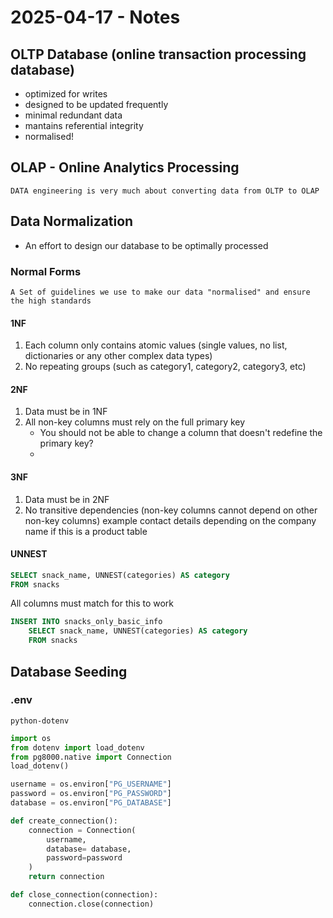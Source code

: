 # 2025-04-17 - Notes
## OLTP Database (online transaction processing database)
- optimized for writes
- designed to be updated frequently
- minimal redundant data
- mantains referential integrity
- normalised!


## OLAP - Online Analytics Processing
    DATA engineering is very much about converting data from OLTP to OLAP

## Data Normalization
- An effort to design our database to be optimally processed 

### Normal Forms
    A Set of guidelines we use to make our data "normalised" and ensure the high standards

#### 1NF
1. Each column only contains atomic values (single values, no list, dictionaries or any other complex data types)
2. No repeating groups (such as category1, category2, category3, etc)

#### 2NF
1. Data must be in 1NF
2. All non-key columns must rely on the full primary key
    - You should not be able to change a column that doesn't redefine the primary key?
    - 

#### 3NF
1. Data must be in 2NF
2. No transitive dependencies (non-key columns cannot depend on other non-key columns)
    example contact details depending on the company name if this is a product table

#### UNNEST
```sql
SELECT snack_name, UNNEST(categories) AS category
FROM snacks
```

All columns must match for this to work
```sql
INSERT INTO snacks_only_basic_info
    SELECT snack_name, UNNEST(categories) AS category
    FROM snacks
```

## Database Seeding
### .env
`python-dotenv`

```python
import os
from dotenv import load_dotenv
from pg8000.native import Connection
load_dotenv()

username = os.environ["PG_USERNAME"]
password = os.environ["PG_PASSWORD"]
database = os.environ["PG_DATABASE"]

def create_connection():
    connection = Connection(
        username,
        database= database,
        password=password
    )
    return connection

def close_connection(connection):
    connection.close(connection)
```